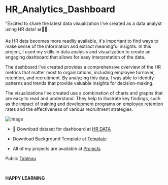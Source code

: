# HR_Analytics_Dashboard

"Excited to share the latest data visualization I've created as a data analyst using HR data! 📊👩‍💼

As HR data becomes more readily available, it's important to find ways to make sense of the information and extract meaningful insights. In this project, I used my skills in data analysis and visualization to create an engaging dashboard that allows for easy interpretation of the data.

The dashboard I've created provides a comprehensive overview of the HR metrics that matter most to organizations, including employee turnover, retention, and recruitment. By analyzing this data, I was able to identify patterns and trends that provide valuable insights for decision-making.

The visualizations I've created use a combination of charts and graphs that are easy to read and understand. They help to illustrate key findings, such as the impact of training and development programs on employee retention rates and the effectiveness of various recruitment strategies.


![image](https://user-images.githubusercontent.com/117584708/224535892-99f7c6af-ff32-472c-9795-5e4814a89093.png)
- 🧾 Download dataset for dashboard at [HR DATA](https://github.com/Chikkuduakanksha/HR_Analytics_Dashboard/blob/main/HR%20Data.xlsx)
- Download Background Template at [Template](https://github.com/Chikkuduakanksha/HR_Analytics_Dashboard/blob/main/HR%20background.pptx.jpg)

- All of my projects are available at [Projects](https://github.com/Chikkuduakanksha?tab=repositories)


Public [Tableau](https://public.tableau.com/app/profile/akanksha.chikkudu/viz/HRAnalyticsDashboard_16786107323000/HRANALYTICSDASHBOARD)

<p>&nbsp;</p>


**HAPPY LEARNING**
